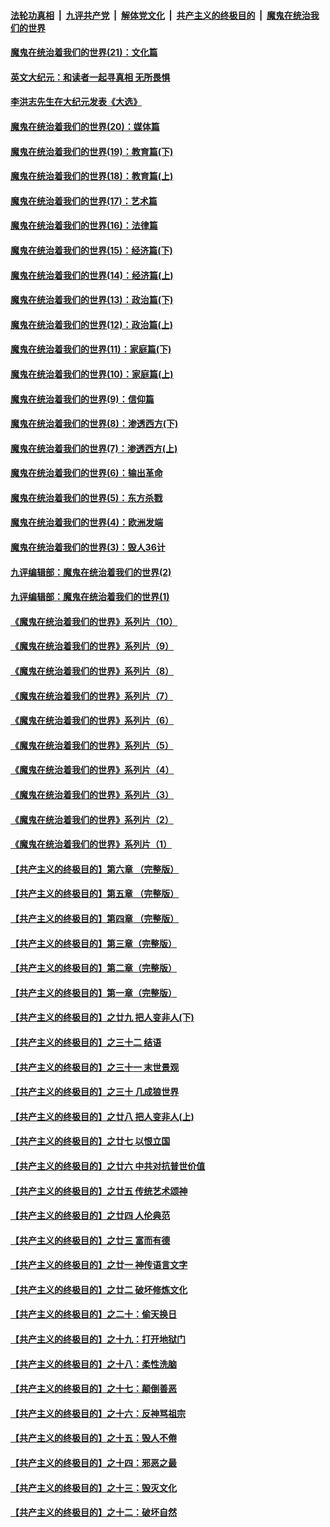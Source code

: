 ####  [法轮功真相](../../../../basic/blob/master/README.md?t=12060631) &nbsp;|&nbsp; [九评共产党](../../../../9ping.md/blob/master/README.md?t=12060631) &nbsp;|&nbsp; [解体党文化](../../../../jtdwh.md/blob/master/README.md?t=12060631)  &nbsp;|&nbsp; [共产主义的终极目的](../../../../gczydzjmd.md/blob/master/README.md?t=12060631) &nbsp;|&nbsp; [魔鬼在统治我们的世界](../../../../mgztzwmdsj.md/blob/master/README.md?t=12060631) 

#### [魔鬼在统治着我们的世界(21)：文化篇](../pages/nsc422/n10597706.md?t=12060631) 

#### [英文大纪元：和读者一起寻真相 无所畏惧](../pages/nsc422/n12542027.md?t=12060631) 

#### [李洪志先生在大纪元发表《大选》](../pages/nsc422/n12534746.md?t=12060631) 

#### [魔鬼在统治着我们的世界(20)：媒体篇](../pages/nsc422/n10586579.md?t=12060631) 

#### [魔鬼在统治着我们的世界(19)：教育篇(下)](../pages/nsc422/n10564808.md?t=12060631) 

#### [魔鬼在统治着我们的世界(18)：教育篇(上)](../pages/nsc422/n10526970.md?t=12060631) 

#### [魔鬼在统治着我们的世界(17)：艺术篇](../pages/nsc422/n10499093.md?t=12060631) 

#### [魔鬼在统治着我们的世界(16)：法律篇](../pages/nsc422/n10485969.md?t=12060631) 

#### [魔鬼在统治着我们的世界(15)：经济篇(下)](../pages/nsc422/n10469975.md?t=12060631) 

#### [魔鬼在统治着我们的世界(14)：经济篇(上)](../pages/nsc422/n10457370.md?t=12060631) 

#### [魔鬼在统治着我们的世界(13)：政治篇(下)](../pages/nsc422/n10448270.md?t=12060631) 

#### [魔鬼在统治着我们的世界(12)：政治篇(上)](../pages/nsc422/n10444576.md?t=12060631) 

#### [魔鬼在统治着我们的世界(11)：家庭篇(下)](../pages/nsc422/n10440961.md?t=12060631) 

#### [魔鬼在统治着我们的世界(10)：家庭篇(上)](../pages/nsc422/n10435448.md?t=12060631) 

#### [魔鬼在统治着我们的世界(9)：信仰篇](../pages/nsc422/n10432159.md?t=12060631) 

#### [魔鬼在统治着我们的世界(8)：渗透西方(下)](../pages/nsc422/n10429603.md?t=12060631) 

#### [魔鬼在统治着我们的世界(7)：渗透西方(上)](../pages/nsc422/n10426013.md?t=12060631) 

#### [魔鬼在统治着我们的世界(6)：输出革命](../pages/nsc422/n10421536.md?t=12060631) 

#### [魔鬼在统治着我们的世界(5)：东方杀戮](../pages/nsc422/n10417707.md?t=12060631) 

#### [魔鬼在统治着我们的世界(4)：欧洲发端](../pages/nsc422/n10414890.md?t=12060631) 

#### [魔鬼在统治着我们的世界(3)：毁人36计](../pages/nsc422/n10411583.md?t=12060631) 

#### [九评编辑部：魔鬼在统治着我们的世界(2)](../pages/nsc422/n10410036.md?t=12060631) 

#### [九评编辑部：魔鬼在统治着我们的世界(1)](../pages/nsc422/n10406825.md?t=12060631) 

#### [《魔鬼在统治着我们的世界》系列片（10）](../pages/nsc422/n12292670.md?t=12060631) 

#### [《魔鬼在统治着我们的世界》系列片（9）](../pages/nsc422/n12290859.md?t=12060631) 

#### [《魔鬼在统治着我们的世界》系列片（8）](../pages/nsc422/n12287445.md?t=12060631) 

#### [《魔鬼在统治着我们的世界》系列片（7）](../pages/nsc422/n12283425.md?t=12060631) 

#### [《魔鬼在统治着我们的世界》系列片（6）](../pages/nsc422/n12282314.md?t=12060631) 

#### [《魔鬼在统治着我们的世界》系列片（5）](../pages/nsc422/n12281419.md?t=12060631) 

#### [《魔鬼在统治着我们的世界》系列片（4）](../pages/nsc422/n12274024.md?t=12060631) 

#### [《魔鬼在统治着我们的世界》系列片（3）](../pages/nsc422/n12271322.md?t=12060631) 

#### [《魔鬼在统治着我们的世界》系列片（2）](../pages/nsc422/n12269049.md?t=12060631) 

#### [《魔鬼在统治着我们的世界》系列片（1）](../pages/nsc422/n12267575.md?t=12060631) 

#### [【共产主义的终极目的】第六章 （完整版）](../pages/nsc422/n11428913.md?t=12060631) 

#### [【共产主义的终极目的】第五章 （完整版）](../pages/nsc422/n11428912.md?t=12060631) 

#### [【共产主义的终极目的】第四章 （完整版）](../pages/nsc422/n11428907.md?t=12060631) 

#### [【共产主义的终极目的】第三章（完整版）](../pages/nsc422/n11428848.md?t=12060631) 

#### [【共产主义的终极目的】第二章（完整版）](../pages/nsc422/n11428831.md?t=12060631) 

#### [【共产主义的终极目的】第一章（完整版）](../pages/nsc422/n11417651.md?t=12060631) 

#### [【共产主义的终极目的】之廿九 把人变非人(下)](../pages/nsc422/n11344140.md?t=12060631) 

#### [【共产主义的终极目的】之三十二 结语](../pages/nsc422/n11360535.md?t=12060631) 

#### [【共产主义的终极目的】之三十一 末世景观](../pages/nsc422/n11351129.md?t=12060631) 

#### [【共产主义的终极目的】之三十 几成狼世界](../pages/nsc422/n11348280.md?t=12060631) 

#### [【共产主义的终极目的】之廿八 把人变非人(上)](../pages/nsc422/n11340492.md?t=12060631) 

#### [【共产主义的终极目的】之廿七 以恨立国](../pages/nsc422/n11336944.md?t=12060631) 

#### [【共产主义的终极目的】之廿六 中共对抗普世价值](../pages/nsc422/n11324785.md?t=12060631) 

#### [【共产主义的终极目的】之廿五 传统艺术颂神](../pages/nsc422/n11296396.md?t=12060631) 

#### [【共产主义的终极目的】之廿四 人伦典范](../pages/nsc422/n11296397.md?t=12060631) 

#### [【共产主义的终极目的】之廿三 富而有德](../pages/nsc422/n11283598.md?t=12060631) 

#### [【共产主义的终极目的】之廿一 神传语言文字](../pages/nsc422/n11263265.md?t=12060631) 

#### [【共产主义的终极目的】之廿二 破坏修炼文化](../pages/nsc422/n11245728.md?t=12060631) 

#### [【共产主义的终极目的】之二十：偷天换日](../pages/nsc422/n11238846.md?t=12060631) 

#### [【共产主义的终极目的】之十九：打开地狱门](../pages/nsc422/n11206376.md?t=12060631) 

#### [【共产主义的终极目的】之十八：柔性洗脑](../pages/nsc422/n11199994.md?t=12060631) 

#### [【共产主义的终极目的】之十七：颠倒善恶](../pages/nsc422/n11179782.md?t=12060631) 

#### [【共产主义的终极目的】之十六：反神骂祖宗](../pages/nsc422/n11166798.md?t=12060631) 

#### [【共产主义的终极目的】之十五：毁人不倦](../pages/nsc422/n11166792.md?t=12060631) 

#### [【共产主义的终极目的】之十四：邪恶之最](../pages/nsc422/n11150249.md?t=12060631) 

#### [【共产主义的终极目的】之十三：毁灭文化](../pages/nsc422/n11135227.md?t=12060631) 

#### [【共产主义的终极目的】之十二：破坏自然](../pages/nsc422/n11135214.md?t=12060631) 

